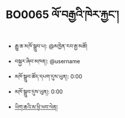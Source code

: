 # BO0065 ལོ་བརྒྱའི་ཁེར་རྐྱང་།
- རྒྱུ་ཆ་མཁོ་སྒྲུབ་པ།: @མཁྱེན་རབ་རྒྱ་མཚོ།
- བསྐྱར་ཞིབ་མཁན།: @username
- མཁོ་སྒྲུབ་ཚོད་དཔག་དུས་ཡུན།: 0:00
- མཁོ་སྒྲུབ་དུས་ཡུན།: 0:00
- [ཡིག་ཆའི་མ་ཕྱི་ཕབ་ལེན།]()
